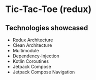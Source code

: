 # Tic-Tac-Toe (redux)
## Technologies showcased
- Redux Architecture
- Clean Architecture
- Multimodule
- Dependency-Injection
- Kotlin Coroutines
- Jetpack Compose
- Jetpack Compose Navigation
